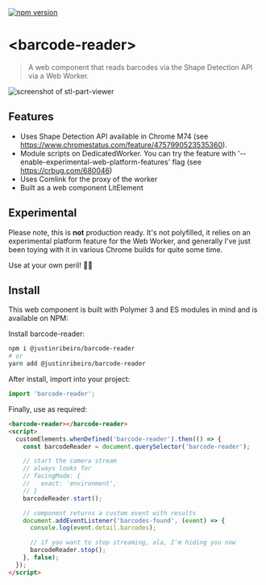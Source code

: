 [![npm version](https://badge.fury.io/js/%40justinribeiro%2Fbarcode-reader.svg)](https://badge.fury.io/js/%40justinribeiro%2Fbarcode-reader)

# \<barcode-reader\>

> A web component that reads barcodes via the Shape Detection API via a Web Worker.

![screenshot of stl-part-viewer](https://user-images.githubusercontent.com/643503/41803627-a4daf090-763f-11e8-9ef1-a2e11b0a34c6.png)

## Features

* Uses Shape Detection API available in Chrome M74 (see https://www.chromestatus.com/feature/4757990523535360).
* Module scripts on DedicatedWorker. You can try the feature with '--enable-experimental-web-platform-features' flag (see https://crbug.com/680046)
* Uses Comlink for the proxy of the worker
* Built as a web component LitElement

## Experimental
Please note, this is **not** production ready. It's not polyfilled, it relies on an experimental platform feature for the Web Worker, and generally I've just been toying with it in various Chrome builds for quite some time.

Use at your own peril! 🐉🔥

## Install

This web component is built with Polymer 3 and ES modules in mind and is
available on NPM:

Install barcode-reader:

```sh
npm i @justinribeiro/barcode-reader
# or
yarn add @justinribeiro/barcode-reader
```

After install, import into your project:

```js
import 'barcode-reader';
```

Finally, use as required:

```html
<barcode-reader></barcode-reader>
<script>
  customElements.whenDefined('barcode-reader').then(() => {
    const barcodeReader = document.querySelector('barcode-reader');

    // start the camera stream
    // always looks for
    // facingMode: {
    //   exact: 'environment',
    // }
    barcodeReader.start();

    // component returns a custom event with results
    document.addEventListener('barcodes-found', (event) => {
      console.log(event.detail.barcodes);

      // if you want to stop streaming, ala, I'm hiding you now
      barcodeReader.stop();
    }, false);
  });
</script>
```
